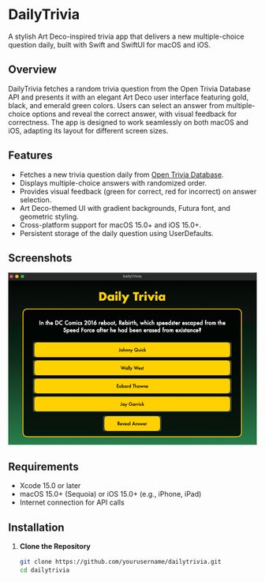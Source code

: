# DailyTrivia

A stylish Art Deco-inspired trivia app that delivers a new multiple-choice question daily, built with Swift and SwiftUI for macOS and iOS.

## Overview

DailyTrivia fetches a random trivia question from the Open Trivia Database API and presents it with an elegant Art Deco user interface featuring gold, black, and emerald green colors. Users can select an answer from multiple-choice options and reveal the correct answer, with visual feedback for correctness. The app is designed to work seamlessly on both macOS and iOS, adapting its layout for different screen sizes.

## Features
- Fetches a new trivia question daily from [Open Trivia Database](https://opentdb.com).
- Displays multiple-choice answers with randomized order.
- Provides visual feedback (green for correct, red for incorrect) on answer selection.
- Art Deco-themed UI with gradient backgrounds, Futura font, and geometric styling.
- Cross-platform support for macOS 15.0+ and iOS 15.0+.
- Persistent storage of the daily question using UserDefaults.

## Screenshots
![macOS Screenshot](./screenshots/macos_dailytrivia.png)

## Requirements
- Xcode 15.0 or later
- macOS 15.0+ (Sequoia) or iOS 15.0+ (e.g., iPhone, iPad)
- Internet connection for API calls

## Installation

1. **Clone the Repository**
   ```bash
   git clone https://github.com/yourusername/dailytrivia.git
   cd dailytrivia
